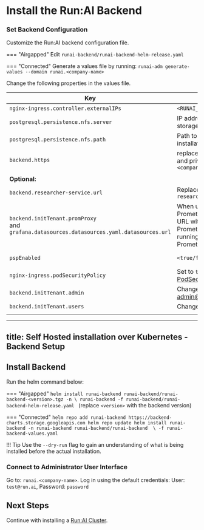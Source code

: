 
# Install the Run:AI Backend 

### Set Backend Configuration

Customize the Run:AI backend configuration file.

=== "Airgapped"
    Edit `runai-backend/runai-backend-helm-release.yaml`

=== "Connected"
    Generate a values file by running:
    ```
    runai-adm generate-values --domain runai.<company-name>
    ```


Change the following properties in the values file. 

|  Key     |   Change   | Description |
|----------|----------|-------------| 
| `nginx-ingress.controller.externalIPs` | `<RUNAI_IP_ADDRESS>` | IP address allocated for Run:AI.  |
| `postgresql.persistence.nfs.server` |  IP address for network file storage ||
| `postgresql.persistence.nfs.path` |  Path to dedicated Run:AI installation folder on NFS | Folder should be pre-created and have full access rights |
| `backend.https` | replace `key` and `crt` with public and private keys for `runai.<company-name>` |
||||
| __Optional:__ |
| `backend.researcher-service.url` | Replace`researcher.run.ai` with  `researcher.runai.<company-name>` | URL to the Researcher User Interface  |  
| `backend.initTenant.promProxy` <br> and <br> `grafana.datasources.datasources.yaml.datasources.url` | When using an existing Promethues service, replace this URL with the URL of the existing Prometheus service (obtain by running `kubectl get svc` on the Prometheus namespace) | Internal URL to Promethues server |
| `pspEnabled` | `<true/false>` | Set to `true` if using [PodSecurityPolicy](https://kubernetes.io/docs/concepts/policy/pod-security-policy/){target=_blank} | 
| `nginx-ingress.podSecurityPolicy` |  Set to `true` if using [PodSecurityPolicy](https://kubernetes.io/docs/concepts/policy/pod-security-policy/){target=_blank} |
| `backend.initTenant.admin` | Change password for admin@run.ai | This user is the master Backend administrator | 
| `backend.initTenant.users` | Change password for test@run.ai | This user is the first cluster user | 
|<img width=1300/>|||


---
title: Self Hosted installation over Kubernetes - Backend Setup
---

## Install Backend

Run the helm command below:

=== "Airgapped"
    ```
    helm install runai-backend runai-backend/runai-backend-<version>.tgz -n \
        runai-backend -f runai-backend/runai-backend-helm-release.yaml 
    ```
    (replace `<version>` with the backend version)

=== "Connected"
    ```
    helm repo add runai-backend https://backend-charts.storage.googleapis.com
    helm repo update
    helm install runai-backend -n runai-backend runai-backend/runai-backend  \
        -f runai-backend-values.yaml
    ```

!!! Tip
    Use the  `--dry-run` flag to gain an understanding of what is being installed before the actual installation. 

### Connect to Administrator User Interface

Go to: `runai.<company-name>`. Log in using the default credentials: User: `test@run.ai`, Password: `password`
<!-- 
### (Optional) LDAP Configuration

Follow the [LDAP Integration](ldap-integration.md) instructions. -->

## Next Steps

Continue with installing a [Run:AI Cluster](cluster.md).

